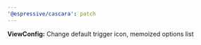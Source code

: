 ```yaml
---
'@espressive/cascara': patch
---
```


**ViewConfig:** Change default trigger icon, memoized options list
